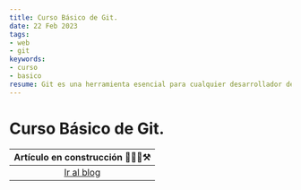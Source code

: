 ```yaml
---
title: Curso Básico de Git.
date: 22 Feb 2023
tags:
- web
- git
keywords:
- curso
- basico
resume: Git es una herramienta esencial para cualquier desarrollador de software. En este curso básico, te explicamos cómo funciona Git y cómo puedes empezar a utilizarlo para manejar tus proyectos.
---
```


# Curso Básico de Git.

|Artículo en construcción 👷🏻‍♂️⚒️|
|:---------------------------:|
|[Ir al blog](/#blog)|
